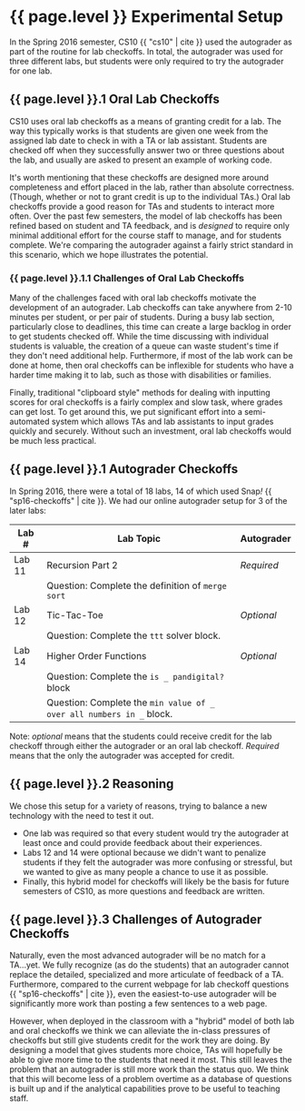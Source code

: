 # {{ page.level }} Experimental Setup

In the Spring 2016 semester, CS10 {{ "cs10" | cite }} used the autograder as part of the routine for lab checkoffs. In total, the autograder was used for three different labs, but students were only required to try the autograder for one lab.

## {{ page.level }}.1 Oral Lab Checkoffs
CS10 uses oral lab checkoffs as a means of granting credit for a lab. The way this typically works is that students are given one week from the assigned lab date to check in with a TA or lab assistant. Students are checked off when they successfully answer two or three questions about the lab, and usually are asked to present an example of working code.

It's worth mentioning that these checkoffs are designed more around completeness and effort placed in the lab, rather than absolute correctness. (Though, whether or not to grant credit is up to the individual TAs.) Oral lab checkoffs provide a good reason for TAs and students to interact more often. Over the past few semesters, the model of lab checkoffs has been refined based on student and TA feedback, and is _designed_ to require only minimal additional effort for the course staff to manage, and for students complete. We're comparing the autograder against a fairly strict standard in this scenario, which we hope illustrates the potential.

### {{ page.level }}.1.1 Challenges of Oral Lab Checkoffs
Many of the challenges faced with oral lab checkoffs motivate the development of an autograder. Lab checkoffs can take anywhere from 2-10 minutes per student, or per pair of students. During a busy lab section, particularly close to deadlines, this time can create a large backlog in order to get students checked off. While the time discussing with individual students is valuable, the creation of a queue can waste student's time if they don't need additional help. Furthermore, if most of the lab work can be done at home, then oral checkoffs can be inflexible for students who have a harder time making it to lab, such as those with disabilities or families. 

Finally, traditional "clipboard style" methods for dealing with inputting scores for oral checkoffs is a fairly complex and slow task, where grades can get lost. To get around this, we put significant effort into a semi-automated system which allows TAs and lab assistants to input grades quickly and securely. Without such an investment, oral lab checkoffs would be much less practical.

## {{ page.level }}.1 Autograder Checkoffs
In Spring 2016, there were a total of 18 labs, 14 of which used Snap<em>!</em> {{ "sp16-checkoffs" | cite }}. We had our online autograder setup for 3 of the later labs:

| Lab # | Lab Topic | Autograder |
| ----- | --------- | ---------- |
| Lab 11 | Recursion Part 2 | *Required* |
| | Question: Complete the definition of `merge sort` | |
| Lab 12 | Tic-Tac-Toe | *Optional* |
| | Question: Complete the `ttt` solver block. | |
| Lab 14 | Higher Order Functions | *Optional* |
| | Question: Complete the `is _ pandigital?` block | |
| | Question: Complete the `min value of _ over all numbers in _` block. | &nbsp; |

Note: *optional* means that the students could receive credit for the lab checkoff through either the autograder or an oral lab checkoff. *Required* means that the only the autograder was accepted for credit. 

## {{ page.level }}.2 Reasoning
We chose this setup for a variety of reasons, trying to balance a new technology with the need to test it out.

* One lab was required so that every student would try the autograder at least once and could provide feedback about their experiences.
* Labs 12 and 14 were optional because we didn't want to penalize students if they felt the autograder was more confusing or stressful, but we wanted to give as many people a chance to use it as possible.
* Finally, this hybrid model for checkoffs will likely be the basis for future semesters of CS10, as more questions and feedback are written.

## {{ page.level }}.3 Challenges of Autograder Checkoffs
Naturally, even the most advanced autograder will be no match for a TA...yet. We fully recognize (as do the students) that an autograder cannot replace the detailed, specialized and more articulate of feedback of a TA. Furthermore, compared to the current webpage for lab checkoff questions {{ "sp16-checkoffs" | cite }}, even the easiest-to-use autograder will be significantly more work than posting a few sentences to a web page. 

However, when deployed in the classroom with a "hybrid" model of both lab and oral checkoffs we think we can alleviate the in-class pressures of checkoffs but still give students credit for the work they are doing. By designing a model that gives students more choice, TAs will hopefully be able to give more time to the students that need it most. This still leaves the problem that an autograder is still more work than the status quo. We think that this will become less of a problem overtime as a database of questions is built up and if the analytical capabilities prove to be useful to teaching staff.

